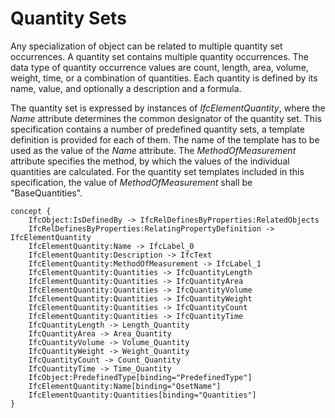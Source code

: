 Quantity Sets
=============

Any specialization of object can be related to multiple quantity set occurrences. A quantity set contains multiple quantity occurrences. The data type of quantity occurrence values are count, length, area, volume, weight, time, or a combination of quantities. Each quantity is defined by its name, value, and optionally a description and a formula.

The quantity set is expressed by instances of _IfcElementQuantity_, where the _Name_ attribute determines the common designator of the quantity set. This specification contains a number of predefined quantity sets, a template definition is provided for each of them. The name of the template has to be used as the value of the _Name_ attribute. The _MethodOfMeasurement_ attribute specifies the method, by which the values of the individual quantities are calculated. For the quantity set templates included in this specification, the value of _MethodOfMeasurement_ shall be "BaseQuantities".

```
concept {
    IfcObject:IsDefinedBy -> IfcRelDefinesByProperties:RelatedObjects
    IfcRelDefinesByProperties:RelatingPropertyDefinition -> IfcElementQuantity
    IfcElementQuantity:Name -> IfcLabel_0
    IfcElementQuantity:Description -> IfcText
    IfcElementQuantity:MethodOfMeasurement -> IfcLabel_1
    IfcElementQuantity:Quantities -> IfcQuantityLength
    IfcElementQuantity:Quantities -> IfcQuantityArea
    IfcElementQuantity:Quantities -> IfcQuantityVolume
    IfcElementQuantity:Quantities -> IfcQuantityWeight
    IfcElementQuantity:Quantities -> IfcQuantityCount
    IfcElementQuantity:Quantities -> IfcQuantityTime
    IfcQuantityLength -> Length_Quantity
    IfcQuantityArea -> Area_Quantity
    IfcQuantityVolume -> Volume_Quantity
    IfcQuantityWeight -> Weight_Quantity
    IfcQuantityCount -> Count_Quantity
    IfcQuantityTime -> Time_Quantity
    IfcObject:PredefinedType[binding="PredefinedType"]
    IfcElementQuantity:Name[binding="QsetName"]
    IfcElementQuantity:Quantities[binding="Quantities"]
}
```
